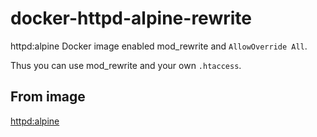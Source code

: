 # docker-httpd-alpine-rewrite
httpd:alpine Docker image enabled mod_rewrite and `AllowOverride All`.

Thus you can use mod_rewrite and your own `.htaccess`.


## From image
[httpd:alpine](https://hub.docker.com/_/httpd/)
